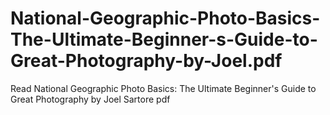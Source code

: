 # National-Geographic-Photo-Basics-The-Ultimate-Beginner-s-Guide-to-Great-Photography-by-Joel.pdf
Read National Geographic Photo Basics: The Ultimate Beginner's Guide to Great Photography by Joel Sartore pdf
